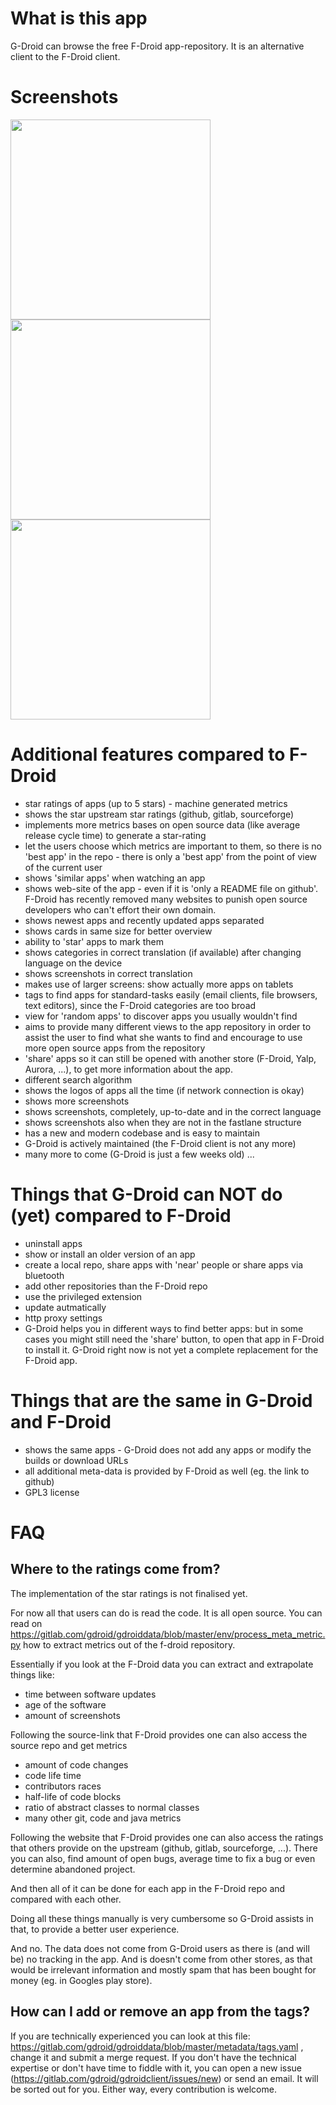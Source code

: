 # What is this app

G-Droid can browse the free F-Droid app-repository. It is an alternative client to the F-Droid client.

# Screenshots

<img src="fastlane/metadata/android/en/images/phoneScreenshots/s1.png"  width="320">
<img src="fastlane/metadata/android/en/images/phoneScreenshots/s2.png"  width="320">
<img src="fastlane/metadata/android/en/images/phoneScreenshots/s3.png"  width="320">

# Additional features compared to F-Droid

* star ratings of apps (up to 5 stars) - machine generated metrics
* shows the star upstream star ratings (github, gitlab, sourceforge)
* implements more metrics bases on open source data (like average release cycle time) to generate a star-rating
* let the users choose which metrics are important to them, so there is no 'best app' in the repo - there is only a 'best app' from the point of view of the current user
* shows 'similar apps' when watching an app
* shows web-site of the app - even if it is 'only a README file on github'. F-Droid has recently removed many websites to punish open source developers who can't effort their own domain.
* shows newest apps and recently updated apps separated
* shows cards in same size for better overview
* ability to 'star' apps to mark them
* shows categories in correct translation (if available) after changing language on the device
* shows screenshots in correct translation
* makes use of larger screens: show actually more apps on tablets
* tags to find apps for standard-tasks easily (email clients, file browsers, text editors), since the F-Droid categories are too broad
* view for 'random apps' to discover apps you usually wouldn't find
* aims to provide many different views to the app repository in order to assist the user to find what she wants to find and encourage to use more open source apps from the repository
* 'share' apps so it can still be opened with another store (F-Droid, Yalp, Aurora, ...), to get more information about the app.
* different search algorithm
* shows the logos of apps all the time (if network connection is okay)
* shows more screenshots
* shows screenshots, completely, up-to-date and in the correct language
* shows screenshots also when they are not in the fastlane structure
* has a new and modern codebase and is easy to maintain
* G-Droid is actively maintained (the F-Droid client is not any more)
* many more to come (G-Droid is just a few weeks old) ...

# Things that G-Droid can NOT do (yet) compared to F-Droid

* uninstall apps
* show or install an older version of an app
* create a local repo, share apps with 'near' people or share apps via bluetooth
* add other repositories than the F-Droid repo
* use the privileged extension
* update autmatically
* http proxy settings
* G-Droid helps you in different ways to find better apps: but in some cases you might still need the 'share' button, to open that app in F-Droid to install it. G-Droid right now is not yet a complete replacement for the F-Droid app.

# Things that are the same in G-Droid and F-Droid

* shows the same apps - G-Droid does not add any apps or modify the builds or download URLs
* all additional meta-data is provided by F-Droid as well (eg. the link to github)
* GPL3 license 

# FAQ

## Where to the ratings come from?

The implementation of the star ratings is not finalised yet. 

For now all that users can do is read the code. It is all open source. You can read on https://gitlab.com/gdroid/gdroiddata/blob/master/env/process_meta_metric.py how to extract metrics out of the f-droid repository. 

Essentially if you look at the F-Droid data you can extract and extrapolate things like:
*  time between software updates
*  age of the software
*  amount of screenshots

Following the source-link that F-Droid provides one can also access the source repo and get metrics
*  amount of code changes
*  code life time
*  contributors races
*  half-life of code blocks
*  ratio of abstract classes to normal classes
*  many other git, code and java metrics

Following the website that F-Droid provides one can also access the ratings that others provide on the upstream (github, gitlab, sourceforge, ...). There you can also, find amount of open bugs, average time to fix a bug or even determine abandoned project. 

And then all of it can be done for each app in the F-Droid repo and compared with each other.

Doing all these things manually is very cumbersome so G-Droid assists in that, to provide a better user experience.

And no. The data does not come from G-Droid users as there is (and will be) no tracking in the app. And is doesn't come from other stores, as that would be irrelevant information and mostly spam that has been bought for money (eg. in Googles play store).

## How can I add or remove an app from the tags?

If you are technically experienced you can look at this file: https://gitlab.com/gdroid/gdroiddata/blob/master/metadata/tags.yaml , change it and submit a merge request. If you don't have the technical expertise or don't have time to fiddle with it, you can open a new issue (https://gitlab.com/gdroid/gdroidclient/issues/new) or send an email. It will be sorted out for you. Either way, every contribution is welcome.

